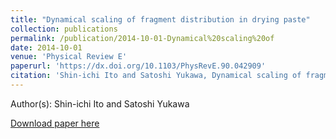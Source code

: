 ```yaml
---
title: "Dynamical scaling of fragment distribution in drying paste"
collection: publications
permalink: /publication/2014-10-01-Dynamical%20scaling%20of
date: 2014-10-01
venue: 'Physical Review E'
paperurl: 'https://dx.doi.org/10.1103/PhysRevE.90.042909'
citation: 'Shin-ichi Ito and Satoshi Yukawa, Dynamical scaling of fragment distribution in drying paste, Physical Review E, <b>90</b>, 042909, (2014)'
---
```


Author(s): Shin-ichi Ito and Satoshi Yukawa


<a href='https://dx.doi.org/10.1103/PhysRevE.90.042909'>Download paper here</a>
